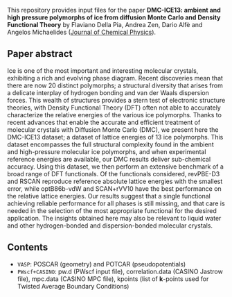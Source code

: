 This repository provides input files for the paper **DMC-ICE13: ambient and high pressure polymorphs of ice from diffusion Monte Carlo and Density Functional Theory** by Flaviano Della Pia, Andrea Zen, Dario Alfè and Angelos Michaelides ([Journal of Chemical Physics](https://doi.org/10.1063/5.0102645)).

## Paper abstract

Ice is one of the most important and interesting molecular crystals, exhibiting a rich and evolving phase diagram. Recent discoveries mean that there are now 20 distinct polymorphs; a structural diversity that arises from a delicate interplay of hydrogen bonding and van der Waals dispersion forces. This wealth of structures provides a stern test of electronic structure theories, with Density Functional Theory (DFT) often not able to accurately characterize the relative energies of the various ice polymorphs. Thanks to recent advances that enable the accurate and efficient treatment of molecular crystals with Diffusion Monte Carlo (DMC), we present here the DMC-ICE13 dataset; a dataset of lattice energies of 13 ice polymorphs. This dataset encompasses the full structural complexity found in the ambient and high-pressure molecular ice polymorphs, and when experimental reference energies are available, our DMC results deliver sub-chemical accuracy. Using this dataset, we then perform an extensive benchmark of a broad range of DFT functionals. Of the functionals considered, revPBE-D3 and RSCAN reproduce reference absolute lattice energies with the smallest error, while optB86b-vdW and SCAN+rVV10 have the best performance on the relative lattice energies. Our results suggest that a single functional achieving reliable performance for all phases is still missing, and that care is needed in the selection of the most appropriate functional for the desired application. The insights obtained here may also be relevant to liquid water and other hydrogen-bonded and dispersion-bonded molecular crystals.


## Contents
* `VASP`:
POSCAR (geometry) and POTCAR (pseudopotentials)
* `PWscf+CASINO`:
pw.d (PWscf input file), correlation.data (CASINO Jastrow file), mpc.data (CASINO MPC file), kpoints (list of **k**-points used for Twisted Average Boundary Conditions)
